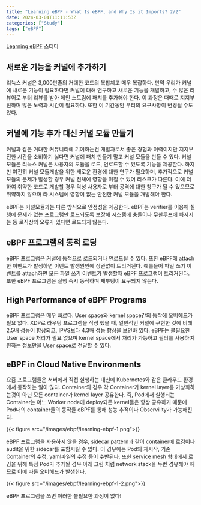 ```yaml
---
title: "Learning eBPF - What Is eBPF, and Why Is it Imports? 2/2"
date: 2024-03-04T11:11:53Z
categories: ["Study"]
tags: ["eBPF"]
---
```


[Learning eBPF](https://cilium.isovalent.com/hubfs/Learning-eBPF%20-%20Full%20book.pdf) 스터디

## 새로운 기능을 커널에 추가하기

리눅스 커널은 3,000만줄의 거대한 코드의 복합체고 매우 복잡하다. 만약 우리가 커널에 새로운 기능이 필요하다면 커널에 대해 연구하고 새로운 기능을 개발하고, 수 많은 리뷰어로 부터 리뷰를 받아 메인 스트림에 패치를 추가해야 한다.
이 과정은 때때로 지지부진하며 많은 노력과 시간이 필요하다. 또한 이 기간동안 우리의 요구사항이 변경될 수도 있다.

## 커널에 기능 추가 대신 커널 모듈 만들기

커널과 같은 거대한 커뮤니티에 기여하는건 개발자로서 좋은 경험과 이력이지만 지지부진한 시간을 소비하기 싫다면 커널에 패치 만들기 말고 커널 모듈을 만들 수 있다. 커널 모듈은  리눅스 커널은 사용자의 모듈을 로드, 언로드할 수 있도록 기능을 제공한다.
하지만 여전히 커널 모듈개발을 위한 새로운 환경에 대한 연구가 필요하며, 추가적으로 커널 모듈의 문제가 발생할 경우 커널 전체에 영향을 미칠 수 있어 리스크가 따른다. 이에 더하여 취약한 코드로 개발할 경우 악성 사용자로 부터 공격에 대한 창구가 될 수 있으므로 취약하지 않으며 타 시스템에 영향이 없는 안전한 커널 모듈을 개발해야 한다. 

eBPF는 커널모듈과는 다른 방식으로 안정성을 제공한다. eBPF는 verifier를 이용해 실행에 문제가 없는 프로그램만 로드되도록 보장해 시스템에 충돌이나 무한루프에 빠지지는 등 로직상의 오류가 있다면 로드되지 않는다.

## eBPF 프로그램의 동적 로딩

eBPF 프로그램은 커널에 동적으로 로드되거나 언로드될 수 있다. 또한 eBPF에 attach 한 이벤트가 발생하면 이벤트 발생원인에 상관없이 트리거된다. 예를들어 파일 쓰기 이벤트를 attach하면 모든 파일 쓰기 이벤트가 발생할때 eBPF 프로그램이 트리거된다. 또한 eBPF 프로그램은 실행 즉시 동작하며 재부팅이 요구되지 않는다.

## High Performance of eBPF Programs

eBPF 프로그램은 매우 빠르다. User space와 kernel space간의 동작에 오버헤드가 필요 없다. XDP로 라우팅 프로그램을 작성 했을 때, 일반적인 커널에 구현한 것에 비해 2.5배 성능이 향상되고, IPVS보다 4.3배 성능 향상을 보인바 있다. eBPF는 불필요한 User space 처리가 필요 없으며 kernel space에서 처리가 가능하고 필터를 사용하여 원하는 정보만을 User space로 전달할 수 있다.

## eBPF in Cloud Native Environments

요즘 프로그램들은 서버에서 직접 실행하는 대신에 Kubernetes와 같은 클라우드 환경에서 동작하는 일이 많다. Container의 경우 각 Container가 kernel layer를 가상화하는것이 아닌 모든 container가 kernel layer 공유한다. 즉, Pod에서 실행되는 Container는 어느 Worker node에 deploy되든 kernel들은 항상 공유하기 때문에 Pod내의 container들의 동작들 eBPF를 통해 성능 추적이나 Observility가 가능해진다.

{{< figure src="/images/ebpf/learning-ebpf-1.png">}}

eBPF 프로그램을 사용하지 않을 경우, sidecar pattern과 같이 container에 로깅이나 audit을 위한 sidecar를 포함시킬 수 있다. 이 경우에는 Pod의 재시작, 기존 Container의 수정, yaml파일의 수정 등이 수반된다. 
또한 service mesh 형태에서 로깅을 위해 특정 Pod가 추가될 경우 아래 그림 처럼 network stack을 두번 경유해야 하므로 이에 따른 오버헤드가 발생한다. 

{{< figure src="/images/ebpf/learning-ebpf-1-2.png">}}

eBPF 프로그램을 쓰면 이러한 불필요한 과정이 없다!